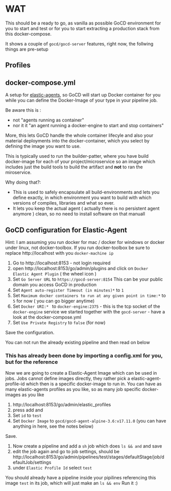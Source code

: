 # WAT

This should be a ready to go, as vanilla as possible GoCD environment for you to start and test or for you to start extracting
a production stack from this docker-compose.

It shows a couple of `gocd/gocd-server` features, right now, the follwing things are pre-setup

## Profiles

## docker-compose.yml

A setup for [elastic-agents](https://github.com/gocd-contrib/docker-elastic-agents), so GoCD will start up Docker container for you
while you can define the Docker-Image of your type in your pipeline job.

Be aware this is :
  
  - not "agents running as container"
  - nor it it "an agent running a docker-engine to start and stop containers"
  
More, this lets GoCD handle the whole container lifecyle and also your material deployments into the docker-container,
which you select by defining the image you want to use.  

This is typically used to run the builder-patter, where you have build docker-image for each of your project/microservice
so an image which includes just the build tools to build the artifact and **not** to ran the miroservice.

Why doing that?:

- This is used to safely encapsulate all build-environments and lets you define exactly, in which environment you want to build
with which versions of compiles, libraries and what so ever.
- It lets you keep the actual agent ( actually there is no persistent agent anymore ) clean, so no need to install software on that manuall

## GoCD configuration for Elastic-Agent

Hint: I am assuming you run docker for mac / docker for windows or docker under linux, not docker-toolbox.
If you run docker-toolbox be sure to replace http://localhost with you `docker-machine ip`

1. Go to http://localhost:8153 - not login required
1. open http://localhost:8153/go/admin/plugins and click on `Docker Elastic Agent Plugin` ( the wheel icon )
1. Set `Go Server URL` to `https://gocd-server:8154` This can be your public domain you access GoCD in production
1. Set `Agent auto-register Timeout (in minutes)*` to `1`
1. Set `Maximum docker containers to run at any given point in time:*` to `5` for now ( you can go bigger anytime)
1. Set `Docker URI:* ` to `docker-engine:2375` - this is the tcp socket of the `docker-engine` service we started together with the `gocd-server` - have a look at the docker-compose.yml
1. Set `Use Private Registry` to `false` (for now)

Save the configuration. 

You can not run the already existing pipeline and then read on below

### This has already been done by importing a config.xml for you, but for the reference

Now we are going to create a Elastic-Agent Image which can be used in jobs.
Jobs cannot define images directly, they rather pick a elastic-agent-profile-id which then is a specific docker-image to run in.
You can have as many elastic-agents profiles as you like, so as many job specific docker-images as you like

1. http://localhost:8153/go/admin/elastic_profiles 
1. press add and 
1. Set `id` to `test`
1. Set `Docker Image` to `gocd/gocd-agent-alpine-3.6:v17.11.0` (you can have anything in here, see the notes below)

Save.

1. Now create a pipeline and add a `sh` job which does `ls && and` and save
1. edit the job again and go to job settings, should be http://localhost:8153/go/admin/pipelines/test/stages/defaultStage/job/defaultJob/settings
1. under `Elastic Profile Id` select `test`

You should already have a pipeline inside your pipilines referencing this image `test` in its job, which will just make an `ls && env`
Run it :)

